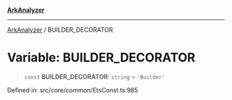 [**ArkAnalyzer**](../README.md)

***

[ArkAnalyzer](../globals.md) / BUILDER\_DECORATOR

# Variable: BUILDER\_DECORATOR

> `const` **BUILDER\_DECORATOR**: `string` = `'Builder'`

Defined in: src/core/common/EtsConst.ts:985
